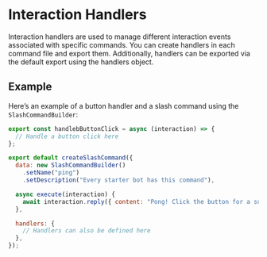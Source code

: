 <!-- @format -->

# Interaction Handlers

Interaction handlers are used to manage different interaction events associated with specific commands. You can create handlers in each command file and export them. Additionally, handlers can be exported via the default export using the handlers object.

## Example

Here’s an example of a button handler and a slash command using the `SlashCommandBuilder`:

```js
export const handlebButtonClick = async (interaction) => {
  // Handle a button click here
};

export default createSlashCommand({
  data: new SlashCommandBuilder()
    .setName("ping")
    .setDescription("Every starter bot has this command"),

  async execute(interaction) {
    await interaction.reply({ content: "Pong! Click the button for a surprise." });
  },

  handlers: {
    // Handlers can also be defined here
  },
});
```
